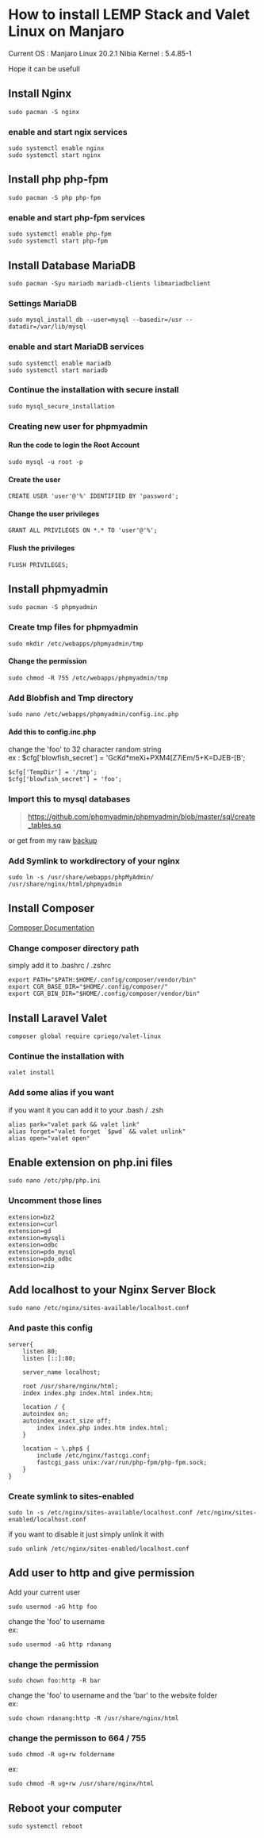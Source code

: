 # How to install LEMP Stack and Valet Linux on Manjaro

Current OS : Manjaro Linux 20.2.1 Nibia
Kernel : 5.4.85-1

Hope it can be usefull

## Install Nginx 

```shell
sudo pacman -S nginx
```
### enable and start ngix services

```shell
sudo systemctl enable nginx
sudo systemctl start nginx
```

## Install php php-fpm
```shell
sudo pacman -S php php-fpm
```

### enable and start php-fpm services

```shell
sudo systemctl enable php-fpm
sudo systemctl start php-fpm
```

## Install Database MariaDB

```shell
sudo pacman -Syu mariadb mariadb-clients libmariadbclient
```

### Settings MariaDB
```shell
sudo mysql_install_db --user=mysql --basedir=/usr --datadir=/var/lib/mysql
```

### enable and start MariaDB services

```shell
sudo systemctl enable mariadb
sudo systemctl start mariadb
```

### Continue the installation with secure install

```shell
sudo mysql_secure_installation
```

### Creating new user for phpmyadmin
#### Run the code to login the Root Account
```shell
sudo mysql -u root -p
```
#### Create the user
```shell
CREATE USER 'user'@'%' IDENTIFIED BY 'password';
```
#### Change the user privileges
```shell
GRANT ALL PRIVILEGES ON *.* TO 'user'@'%';
```
#### Flush the privileges
```shell
FLUSH PRIVILEGES;
```

## Install phpmyadmin
```shell
sudo pacman -S phpmyadmin
```

### Create tmp files for phpmyadmin
```shell
sudo mkdir /etc/webapps/phpmyadmin/tmp
```

#### Change the permission
```shell
sudo chmod -R 755 /etc/webapps/phpmyadmin/tmp
```

### Add Blobfish and Tmp directory
```shell
sudo nano /etc/webapps/phpmyadmin/config.inc.php
```

#### Add this to config.inc.php
change the 'foo' to 32 character random string  
ex : $cfg['blowfish_secret'] = 'GcKd*meXi+PXM4[Z7iEm/5+K=DJEB-[B';
```shell
$cfg['TempDir'] = '/tmp';
$cfg['blowfish_secret'] = 'foo';
```

### Import this to mysql databases
>https://github.com/phpmyadmin/phpmyadmin/blob/master/sql/create_tables.sq

or get from my raw [backup](https://github.com/LilRookie69/Install-LEMP-STACK-Manjaro/blob/main/rawbackup.md)

### Add Symlink to workdirectory of your nginx
```shell
sudo ln -s /usr/share/webapps/phpMyAdmin/ /usr/share/nginx/html/phpmyadmin
```

## Install Composer
[Composer Documentation](https://getcomposer.org/download/)

### Change composer directory path
simply add it to .bashrc / .zshrc
```shell
export PATH="$PATH:$HOME/.config/composer/vendor/bin"
export CGR_BASE_DIR="$HOME/.config/composer/"
export CGR_BIN_DIR="$HOME/.config/composer/vendor/bin"
```

## Install Laravel Valet
```shell
composer global require cpriego/valet-linux
```
### Continue the installation with
```shell
valet install
```

### Add some alias if you want
if you want it you can add it to your .bash / .zsh
```shell
alias park="valet park && valet link"
alias forget="valet forget `$pwd` && valet unlink"
alias open="valet open"
```

## Enable extension on php.ini files
```shell
sudo nano /etc/php/php.ini
```

### Uncomment those lines
```shell
extension=bz2
extension=curl
extension=gd
extension=mysqli
extension=odbc
extension=pdo_mysql
extension=pdo_odbc
extension=zip
```

## Add localhost to your Nginx Server Block
```shell
sudo nano /etc/nginx/sites-available/localhost.conf
```

### And paste this config
```shell
server{
    listen 80;
    listen [::]:80;

    server_name localhost;

    root /usr/share/nginx/html;
    index index.php index.html index.htm;

    location / {
	autoindex on;
	autoindex_exact_size off;
        index index.php index.htm index.html;
    }

    location ~ \.php$ {
	    include /etc/nginx/fastcgi.conf;
        fastcgi_pass unix:/var/run/php-fpm/php-fpm.sock;
    }
}
```

### Create symlink to sites-enabled
```shell
sudo ln -s /etc/nginx/sites-available/localhost.conf /etc/nginx/sites-enabled/localhost.conf
```
if you want to disable it just simply unlink it with
```shell
sudo unlink /etc/nginx/sites-enabled/localhost.conf
```

## Add user to http and give permission
Add your current user
```shell
sudo usermod -aG http foo
```
change the 'foo' to username  
ex:
```shell
sudo usermod -aG http rdanang
```

### change the permission
```shell
sudo chown foo:http -R bar
```
change the 'foo' to username and the 'bar' to the website folder  
ex:
```shell
sudo chown rdanang:http -R /usr/share/nginx/html
```

### change the permisson to 664 / 755
```shell
sudo chmod -R ug+rw foldername
```
ex:
```shell
sudo chmod -R ug+rw /usr/share/nginx/html
```

## Reboot your computer
```shell
sudo systemctl reboot
```
